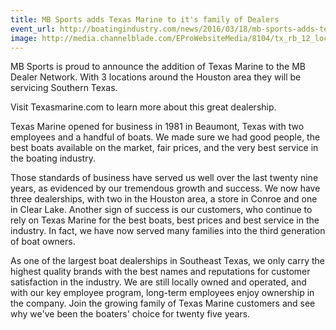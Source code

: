 ```yaml
---
title: MB Sports adds Texas Marine to it's family of Dealers  
event_url: http://boatingindustry.com/news/2016/03/18/mb-sports-adds-texas-marine-to-dealer-network/
image: http://media.channelblade.com/EProWebsiteMedia/8104/tx_rb_12_locations_large(3).jpg
---
```

MB Sports is proud to announce the addition of Texas Marine to the MB Dealer Network.  With 3 locations around the Houston area they will be servicing Southern Texas.

Visit Texasmarine.com to learn more about this great dealership.

Texas Marine opened for business in 1981 in Beaumont, Texas with two employees and a handful of boats. We made sure we had good people, the best boats available on the market, fair prices, and the very best service in the boating industry.

Those standards of business have served us well over the last twenty nine years, as evidenced by our tremendous growth and success. We now have three dealerships, with two in the Houston area, a store in Conroe and one in Clear Lake. Another sign of success is our customers, who continue to rely on Texas Marine for the best boats, best prices and best service in the industry. In fact, we have now served many families into the third generation of boat owners.

As one of the largest boat dealerships in Southeast Texas, we only carry the highest quality brands with the best names and reputations for customer satisfaction in the industry. We are still locally owned and operated, and with our key employee program, long-term employees enjoy ownership in the company. Join the growing family of Texas Marine customers and see why we've been the boaters' choice for twenty five years.
